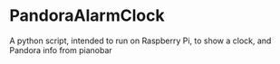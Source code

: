 # PandoraAlarmClock
A python script, intended to run on Raspberry Pi, to show a clock, and Pandora info from pianobar

